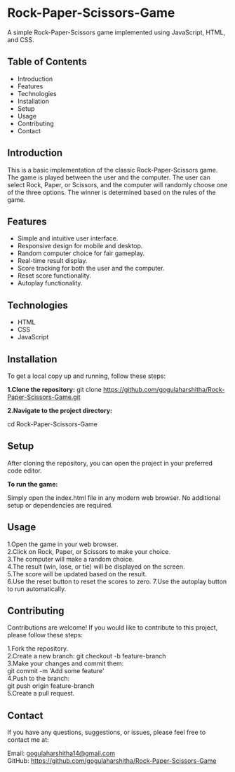 # Rock-Paper-Scissors-Game
A simple Rock-Paper-Scissors game implemented using JavaScript, HTML, and CSS.

## Table of Contents
+ Introduction
+ Features
+ Technologies
+ Installation
+ Setup
+ Usage
+ Contributing
+ Contact
## Introduction
This is a basic implementation of the classic Rock-Paper-Scissors game. The game is played between the user and the computer. The user can select Rock, Paper, or Scissors, and the computer will randomly choose one of the three options. The winner is determined based on the rules of the game.
## Features
+ Simple and intuitive user interface.
+ Responsive design for mobile and desktop.
+ Random computer choice for fair gameplay.
+ Real-time result display.
+ Score tracking for both the user and the computer.
+ Reset score functionality.
+ Autoplay functionality.
## Technologies
+ HTML
+ CSS
+ JavaScript
## Installation
To get a local copy up and running, follow these steps:

**1.Clone the repository:**
git clone https://github.com/gogulaharshitha/Rock-Paper-Scissors-Game.git

**2.Navigate to the project directory:**

cd Rock-Paper-Scissors-Game
## Setup
After cloning the repository, you can open the project in your preferred code editor.

**To run the game:**

Simply open the index.html file in any modern web browser.
No additional setup or dependencies are required.
## Usage
1.Open the game in your web browser.           
2.Click on Rock, Paper, or Scissors to make your choice.                                  
3.The computer will make a random choice.  
4.The result (win, lose, or tie) will be displayed on the screen.   
5.The score will be updated based on the result.                 
6.Use the reset button to reset the scores to zero.
7.Use the autoplay button to run automatically.


## Contributing
Contributions are welcome! If you would like to contribute to this project, please follow these steps:

1.Fork the repository.   
2.Create a new branch:
git checkout -b feature-branch    
3.Make your changes and commit them:   
git commit -m 'Add some feature'   
4.Push to the branch:     
git push origin feature-branch    
5.Create a pull request.   
## Contact
If you have any questions, suggestions, or issues, please feel free to contact me at:

Email: gogulaharshitha14@gmail.com                 
GitHub: https://github.com/gogulaharshitha/Rock-Paper-Scissors-Game
